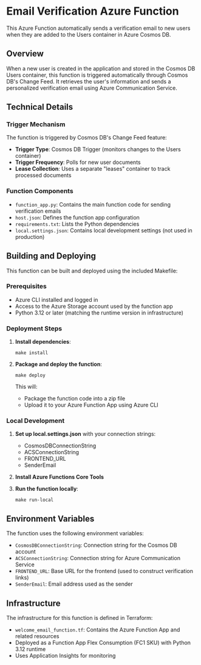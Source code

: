 # Email Verification Azure Function

This Azure Function automatically sends a verification email to new users when they are added to the Users container in Azure Cosmos DB.

## Overview

When a new user is created in the application and stored in the Cosmos DB Users container, this function is triggered automatically through Cosmos DB's Change Feed. It retrieves the user's information and sends a personalized verification email using Azure Communication Service.

## Technical Details

### Trigger Mechanism

The function is triggered by Cosmos DB's Change Feed feature:

- **Trigger Type**: Cosmos DB Trigger (monitors changes to the Users container)
- **Trigger Frequency**: Polls for new user documents
- **Lease Collection**: Uses a separate "leases" container to track processed documents

### Function Components

- `function_app.py`: Contains the main function code for sending verification emails
- `host.json`: Defines the function app configuration
- `requirements.txt`: Lists the Python dependencies
- `local.settings.json`: Contains local development settings (not used in production)

## Building and Deploying

This function can be built and deployed using the included Makefile:

### Prerequisites

- Azure CLI installed and logged in
- Access to the Azure Storage account used by the function app
- Python 3.12 or later (matching the runtime version in infrastructure)

### Deployment Steps

1. **Install dependencies**:
   ```
   make install
   ```

2. **Package and deploy the function**:
   ```
   make deploy
   ```
   This will:
   - Package the function code into a zip file
   - Upload it to your Azure Function App using Azure CLI

### Local Development

1. **Set up local.settings.json** with your connection strings:
   - CosmosDBConnectionString
   - ACSConnectionString
   - FRONTEND_URL
   - SenderEmail

2. **Install Azure Functions Core Tools**

3. **Run the function locally**:
   ```
   make run-local
   ```

## Environment Variables

The function uses the following environment variables:
- `CosmosDBConnectionString`: Connection string for the Cosmos DB account
- `ACSConnectionString`: Connection string for Azure Communication Service
- `FRONTEND_URL`: Base URL for the frontend (used to construct verification links)
- `SenderEmail`: Email address used as the sender

## Infrastructure

The infrastructure for this function is defined in Terraform:
- `welcome_email_function.tf`: Contains the Azure Function App and related resources
- Deployed as a Function App Flex Consumption (FC1 SKU) with Python 3.12 runtime
- Uses Application Insights for monitoring